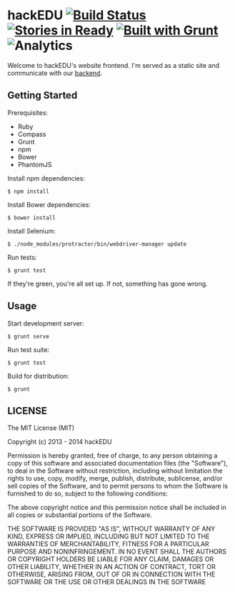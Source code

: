 # hackEDU [![Build Status](https://drone.io/github.com/hackedu/frontend/status.png)](https://drone.io/github.com/hackedu/frontend/latest) [![Stories in Ready](https://badge.waffle.io/hackedu/frontend.png?label=ready&title=Ready)](http://waffle.io/hackedu/frontend) [![Built with Grunt](https://cdn.gruntjs.com/builtwith.png)](http://gruntjs.com/) ![Analytics](https://ga-beacon.appspot.com/UA-47724303-2/frontend/readme?pixel)

Welcome to hackEDU's website frontend. I'm served as a static site and
communicate with our [backend](https://github.com/hackedu/backend).

## Getting Started

Prerequisites:

* Ruby
* Compass
* Grunt
* npm
* Bower
* PhantomJS

Install npm dependencies:

    $ npm install

Install Bower dependencies:

    $ bower install

Install Selenium:

    $ ./node_modules/protractor/bin/webdriver-manager update

Run tests:

    $ grunt test

If they're green, you're all set up. If not, something has gone wrong.

## Usage

Start development server:

    $ grunt serve

Run test suite:

    $ grunt test

Build for distribution:

    $ grunt

## LICENSE

The MIT License (MIT)

Copyright (c) 2013 - 2014 hackEDU

Permission is hereby granted, free of charge, to any person obtaining a copy
of this software and associated documentation files (the "Software"), to
deal in the Software without restriction, including without limitation the
rights to use, copy, modify, merge, publish, distribute, sublicense, and/or
sell copies of the Software, and to permit persons to whom the Software is
furnished to do so, subject to the following conditions:

The above copyright notice and this permission notice shall be included in
all copies or substantial portions of the Software.

THE SOFTWARE IS PROVIDED "AS IS", WITHOUT WARRANTY OF ANY KIND, EXPRESS OR
IMPLIED, INCLUDING BUT NOT LIMITED TO THE WARRANTIES OF MERCHANTABILITY,
FITNESS FOR A PARTICULAR PURPOSE AND NONINFRINGEMENT. IN NO EVENT SHALL THE
AUTHORS OR COPYRIGHT HOLDERS BE LIABLE FOR ANY CLAIM, DAMAGES OR OTHER
LIABILITY, WHETHER IN AN ACTION OF CONTRACT, TORT OR OTHERWISE, ARISING
FROM, OUT OF OR IN CONNECTION WITH THE SOFTWARE OR THE USE OR OTHER DEALINGS
IN THE SOFTWARE
